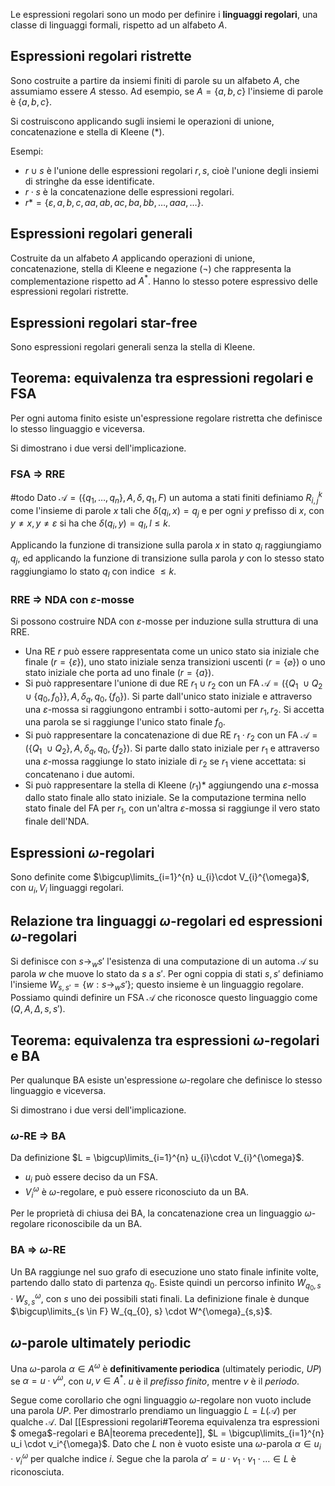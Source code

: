 Le espressioni regolari sono un modo per definire i **linguaggi regolari**, una classe di linguaggi formali, rispetto ad un alfabeto $A$.

## Espressioni regolari ristrette

Sono costruite a partire da insiemi finiti di parole su un alfabeto $A$, che assumiamo essere $A$ stesso. Ad esempio, se $A=\{a,b,c\}$ l'insieme di parole è $\{a,b,c\}$.

Si costruiscono applicando sugli insiemi le operazioni di unione, concatenazione e stella di Kleene (*).

Esempi:
- $r \cup s$ è l'unione delle espressioni regolari $r,s$, cioè l'unione degli insiemi di stringhe da esse identificate.
- $r \cdot s$ è la concatenazione delle espressioni regolari.
- $r* = \{\varepsilon, a,b,c,aa,ab,ac,ba,bb,\dots,aaa,\dots\}$.

## Espressioni regolari generali

Costruite da un alfabeto $A$ applicando operazioni di unione, concatenazione, stella di Kleene e negazione ($\lnot$) che rappresenta la complementazione rispetto ad $A^*$.
Hanno lo stesso potere espressivo delle espressioni regolari ristrette.

## Espressioni regolari star-free

Sono espressioni regolari generali senza la stella di Kleene.

## Teorema: equivalenza tra espressioni regolari e FSA

Per ogni automa finito esiste un'espressione regolare ristretta che definisce lo stesso linguaggio e viceversa.

Si dimostrano i due versi dell'implicazione.

### FSA $\Rightarrow$ RRE
#todo 
Dato $\mathcal{A} = (\{q_1,\dots,q_n\},A,\delta,q_1,F)$ un automa a stati finiti definiamo $R_{i,j}^{k}$ come l'insieme di parole $x$ tali che $\delta(q_{i},x)= q_j$ e per ogni $y$ prefisso di $x$, con $y \neq x,y\neq \varepsilon$ si ha che $\delta(q_{i},y)= q_{l}, l\leq k$.

Applicando la funzione di transizione sulla parola $x$ in stato $q_i$ raggiungiamo $q_j$, ed applicando la funzione di transizione sulla parola $y$ con lo stesso stato raggiungiamo lo stato $q_l$ con indice $\leq k$.

### RRE $\Rightarrow$ NDA con $\varepsilon$-mosse

Si possono costruire NDA con $\varepsilon$-mosse per induzione sulla struttura di una RRE.
- Una RE $r$ può essere rappresentata come un unico stato sia iniziale che finale ($r = \{\varepsilon\}$), uno stato iniziale senza transizioni uscenti ($r = \{\varnothing\}$) o uno stato iniziale che porta ad uno finale ($r = \{a\}$).
- Si può rappresentare l'unione di due RE $r_{1} \cup r_{2}$ con un FA $\mathcal{A} = (\{Q_{1}\ \cup Q_{2} \cup \{q_{0}, f_{0}\}\}, A, \delta_q, q_{0}, \{f_{0}\})$. Si parte dall'unico stato iniziale e attraverso una $\varepsilon$-mossa si raggiungono entrambi i sotto-automi per $r_{1}, r_{2}$. Si accetta una parola se si raggiunge l'unico stato finale $f_{0}$.
- Si può rappresentare la concatenazione di due RE $r_{1} \cdot r_{2}$ con un FA $\mathcal{A} = (\{Q_{1}\ \cup Q_{2}\}, A, \delta_q, q_{0}, \{f_{2}\})$. Si parte dallo stato iniziale per $r_{1}$ e attraverso una $\varepsilon$-mossa raggiunge lo stato iniziale di $r_{2}$ se $r_{1}$ viene accettata: si concatenano i due automi.
- Si può rappresentare la stella di Kleene $(r_1)*$ aggiungendo una $\varepsilon$-mossa dallo stato finale allo stato iniziale. Se la computazione termina nello stato finale del FA per $r_1$, con un'altra $\varepsilon$-mossa si raggiunge il vero stato finale dell'NDA.


## Espressioni $\omega$-regolari

Sono definite come $\bigcup\limits_{i=1}^{n} u_{i}\cdot V_{i}^{\omega}$, con $u_{i}, V_{i}$ linguaggi regolari.

## Relazione tra linguaggi $\omega$-regolari ed espressioni $\omega$-regolari

Si definisce con $s \rightarrow_{w} s'$ l'esistenza di una computazione di un automa $\mathcal{A}$ su parola $w$ che muove lo stato da $s$ a $s'$. 
Per ogni coppia di stati $s,s'$ definiamo l'insieme $W_{s,s'} = \{w: s \rightarrow_{w} s'\}$; questo insieme è un linguaggio regolare.
Possiamo quindi definire un FSA $\mathcal{A}$ che riconosce questo linguaggio come $(Q,A,\Delta,s,{s'})$.

## Teorema: equivalenza tra espressioni $\omega$-regolari e BA
Per qualunque BA esiste un'espressione $\omega$-regolare che definisce lo stesso linguaggio e viceversa.

Si dimostrano i due versi dell'implicazione.

### $\omega$-RE $\Rightarrow$ BA
Da definizione $L = \bigcup\limits_{i=1}^{n} u_{i}\cdot V_{i}^{\omega}$. 
- $u_i$ può essere deciso da un FSA.
- $V_{i}^{\omega}$ è $\omega$-regolare, e può essere riconosciuto da un BA.

Per le proprietà di chiusa dei BA, la concatenazione crea un linguaggio $\omega$-regolare riconoscibile da un BA.

### BA $\Rightarrow$ $\omega$-RE
Un BA raggiunge nel suo grafo di esecuzione uno stato finale infinite volte, partendo dallo stato di partenza $q_0$. Esiste quindi un percorso infinito $W_{q_{0}, s} \cdot W^{\omega}_{s,s}$, con $s$ uno dei possibili stati finali. La definizione finale è dunque $\bigcup\limits_{s \in F} W_{q_{0}, s} \cdot W^{\omega}_{s,s}$.


## $\omega$-parole ultimately periodic

Una $\omega$-parola $\alpha \in A^{\omega}$ è **definitivamente periodica** (ultimately periodic, $UP$) se $\alpha = u \cdot v^{\omega}$, con $u,v \in A^*$. $u$ è il *prefisso finito*, mentre $v$ è il *periodo*.

Segue come corollario che ogni linguaggio $\omega$-regolare non vuoto include una parola $UP$.
Per dimostrarlo prendiamo un linguaggio $L=L(\mathcal{A})$ per qualche $\mathcal{A}$. Dal [[Espressioni regolari#Teorema equivalenza tra espressioni $ omega$-regolari e BA|teorema precedente]], $L = \bigcup\limits_{i=1}^{n} u_i \cdot v_i^{\omega}$. Dato che $L$ non è vuoto esiste una $\omega$-parola $\alpha \in u_i \cdot v_i^{\omega}$ per qualche indice $i$.
Segue che la parola $\alpha' = u \cdot v_{1} \cdot v_{1} \cdot \dots \in L$ è riconosciuta.